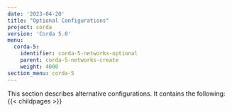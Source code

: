 ```yaml
---
date: '2023-04-20'
title: "Optional Configurations"
project: corda
version: 'Corda 5.0'
menu:
  corda-5:
    identifier: corda-5-networks-optional
    parent: corda-5-networks-create
    weight: 4000
section_menu: corda-5
---
```

This section describes alternative configurations. It contains the following:
{{< childpages >}}